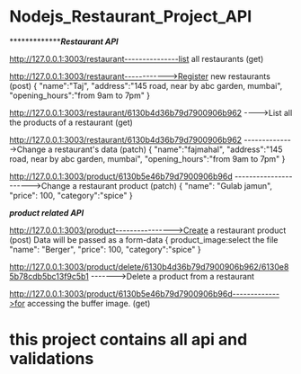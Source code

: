 # Nodejs_Restaurant_Project_API

****************************Restaurant API***************

http://127.0.0.1:3003/restaurant---------------list all restaurants    (get)

http://127.0.0.1:3003/restaurant------------>Register new restaurants   (post) 
{
    "name":"Taj",
    "address":"145 road, near by abc garden, mumbai",
    "opening_hours":"from 9am to 7pm"
}


http://127.0.0.1:3003/restaurant/6130b4d36b79d7900906b962 ---->List all the products of a restaurant  (get)


http://127.0.0.1:3003/restaurant/6130b4d36b79d7900906b962  -------------->Change a restaurant's data   (patch)
{
    "name":"fajmahal",
    "address":"145 road, near by abc garden, mumbai",
    "opening_hours":"from 9am to 7pm"
}


http://127.0.0.1:3003/product/6130b5e46b79d7900906b96d           ---------------------->Change a restaurant product   (patch)
{
    "name": "Gulab jamun",
  "price": 100,
  "category":"spice"
}



*********************product related API*********************

http://127.0.0.1:3003/product---------------->Create a restaurant product   (post)
Data will be passed as a form-data
{
	product_image:select the file
    "name": "Berger",
  "price": 100,
  "category":"spice"
}


http://127.0.0.1:3003/product/delete/6130b4d36b79d7900906b962/6130e85b78cdb5bc13f9c5b1  ------->Delete a product from a restaurant


http://127.0.0.1:3003/product/6130b5e46b79d7900906b96d------------->for accessing the buffer image.  (get)

# this project contains all api and validations
